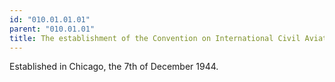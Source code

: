 ```yaml
---
id: "010.01.01.01"
parent: "010.01.01"
title: The establishment of the Convention on International Civil Aviation
---
```


Established in Chicago, the 7th of December 1944.
